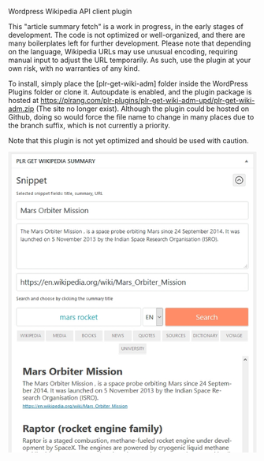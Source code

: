 Wordpress Wikipedia API client plugin

This "article summary fetch" is a work in progress, in the early stages of development. The code is not optimized or well-organized, and there are many boilerplates left for further development. Please note that depending on the language, Wikipedia URLs may use unusual encoding, requiring manual input to adjust the URL temporarily.
As such, use the plugin at your own risk, with no warranties of any kind.

To install, simply place the [plr-get-wiki-adm] folder inside the WordPress Plugins folder or clone it. Autoupdate is enabled, and the plugin package is hosted at https://plrang.com/plr-plugins/plr-get-wiki-adm-upd/plr-get-wiki-adm.zip (The site no longer exist). Although the plugin could be hosted on Github, doing so would force the file name to change in many places due to the branch suffix, which is not currently a priority.

Note that this plugin is not yet optimized and should be used with caution.

![Plugin screenshot](https://github.com/plrang/plr-get-wiki-adm/blob/master/img/wikipedia-wordpress-plugin-free-code-plrang.jpg)
